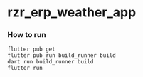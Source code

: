 # rzr_erp_weather_app

### How to run

```
flutter pub get
flutter pub run build_runner build
dart run build_runner build
flutter run 
```

